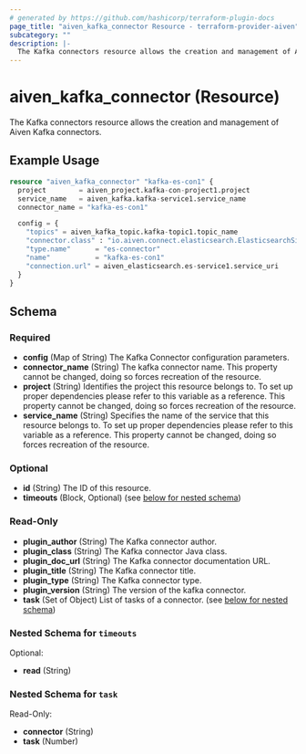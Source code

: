 ```yaml
---
# generated by https://github.com/hashicorp/terraform-plugin-docs
page_title: "aiven_kafka_connector Resource - terraform-provider-aiven"
subcategory: ""
description: |-
  The Kafka connectors resource allows the creation and management of Aiven Kafka connectors.
---
```


# aiven_kafka_connector (Resource)

The Kafka connectors resource allows the creation and management of Aiven Kafka connectors.

## Example Usage

```terraform
resource "aiven_kafka_connector" "kafka-es-con1" {
  project        = aiven_project.kafka-con-project1.project
  service_name   = aiven_kafka.kafka-service1.service_name
  connector_name = "kafka-es-con1"

  config = {
    "topics" = aiven_kafka_topic.kafka-topic1.topic_name
    "connector.class" : "io.aiven.connect.elasticsearch.ElasticsearchSinkConnector"
    "type.name"      = "es-connector"
    "name"           = "kafka-es-con1"
    "connection.url" = aiven_elasticsearch.es-service1.service_uri
  }
}
```

<!-- schema generated by tfplugindocs -->
## Schema

### Required

- **config** (Map of String) The Kafka Connector configuration parameters.
- **connector_name** (String) The kafka connector name. This property cannot be changed, doing so forces recreation of the resource.
- **project** (String) Identifies the project this resource belongs to. To set up proper dependencies please refer to this variable as a reference. This property cannot be changed, doing so forces recreation of the resource.
- **service_name** (String) Specifies the name of the service that this resource belongs to. To set up proper dependencies please refer to this variable as a reference. This property cannot be changed, doing so forces recreation of the resource.

### Optional

- **id** (String) The ID of this resource.
- **timeouts** (Block, Optional) (see [below for nested schema](#nestedblock--timeouts))

### Read-Only

- **plugin_author** (String) The Kafka connector author.
- **plugin_class** (String) The Kafka connector Java class.
- **plugin_doc_url** (String) The Kafka connector documentation URL.
- **plugin_title** (String) The Kafka connector title.
- **plugin_type** (String) The Kafka connector type.
- **plugin_version** (String) The version of the kafka connector.
- **task** (Set of Object) List of tasks of a connector. (see [below for nested schema](#nestedatt--task))

<a id="nestedblock--timeouts"></a>
### Nested Schema for `timeouts`

Optional:

- **read** (String)


<a id="nestedatt--task"></a>
### Nested Schema for `task`

Read-Only:

- **connector** (String)
- **task** (Number)



